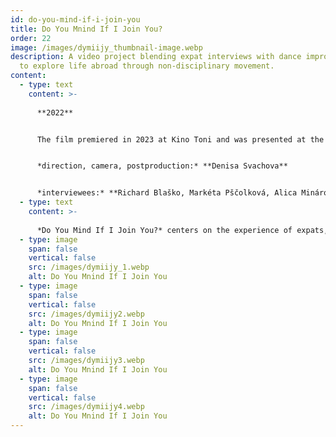 ```yaml
---
id: do-you-mind-if-i-join-you
title: Do You Mnind If I Join You?
order: 22
image: /images/dymiijy_thumbnail-image.webp
description: A video project blending expat interviews with dance improvisation
  to explore life abroad through non-disciplinary movement.
content:
  - type: text
    content: >-
      
      **2022**


      The film premiered in 2023 at Kino Toni and was presented at the group exhibition *Shifting Coordinates* at Offspace Flüelastrasse, Zurich, in 2023.


      *direction, camera, postproduction:* **Denisa Svachova**


      *interviewees:* **Richard Blaško, Markéta Pščolková, Alica Minárová, Joel Isaac Chmela, Karolina Jansová, Nora Brown**
  - type: text
    content: >-
      
      *Do You Mind If I Join You?* centers on the experience of expats, combining verbal interviews with movement improvisation to reveal more than words alone. Filmed in Zurich, Prague, and Zlin, I asked six participants around ten questions each, allowing them to respond in their preferred language. The interviews took place in intimate settings, followed by outdoor dance improvisations inspired by their shared stories.
  - type: image
    span: false
    vertical: false
    src: /images/dymiijy_1.webp
    alt: Do You Mnind If I Join You
  - type: image
    span: false
    vertical: false
    src: /images/dymiijy2.webp
    alt: Do You Mnind If I Join You
  - type: image
    span: false
    vertical: false
    src: /images/dymiijy3.webp
    alt: Do You Mnind If I Join You
  - type: image
    span: false
    vertical: false
    src: /images/dymiijy4.webp
    alt: Do You Mnind If I Join You
---
```


